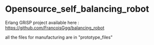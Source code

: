 # Opensource_self_balancing_robot
Erlang GRiSP project available here : https://github.com/FrancoisGgg/balancing_robot


all the files for manufacturing are in "prototype_files"
